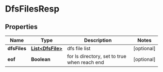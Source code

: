 # DfsFilesResp

## Properties
Name | Type | Description | Notes
------------ | ------------- | ------------- | -------------
**dfsFiles** | [**List&lt;DfsFile&gt;**](DfsFile.md) | dfs file list |  [optional]
**eof** | **Boolean** | for ls directory, set to true when reach end |  [optional]
